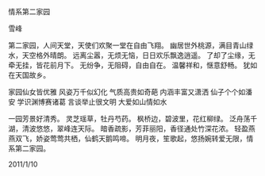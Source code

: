 情系第二家园

雪峰


第二家园，人间天堂，天使们欢聚一堂在自由飞翔。
幽居世外桃源，满目青山绿水，天空格外晴朗。
远离尘嚣，无烦无恼，日日欢乐飘逸逍遥。
了却了尘缘，无牵无挂，皆花前月下。
无纷争，无阻碍，自由自在。
温馨祥和，惬意舒畅。
犹如在天国故乡。

家园仙女皆优雅
风姿万千似幻化
气质高贵如奇葩
内涵丰富又潇洒
仙子个个如潘安
学识渊博赛诸葛
言谈举止很文明
大爱如山情如水

一园芳景好清秀。
灵芝瑶草，牡丹芍药。
枫桥边，碧波里，花红柳绿。
泛舟荡千湖，清波悠悠，翠峰连天际。
暗香疏影，芳菲丽阳，香径通处竹深花浓。
轻盈燕燕双飞，娇姿莺莺共栖，仙鹤天鹅鸣啼。
明月夜，笙歌起，悠扬婉转爱无限，情系第二家园。

2011/1/10



